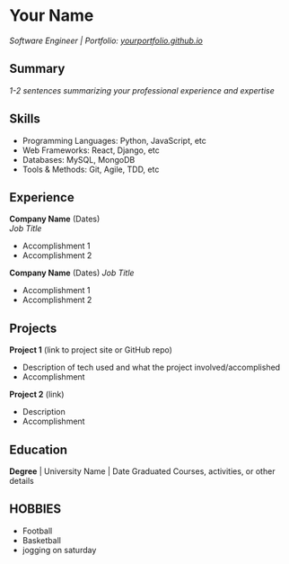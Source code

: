 # Your Name
_Software Engineer | Portfolio: [yourportfolio.github.io](https://yourportfolio.github.io)_

## Summary
_1-2 sentences summarizing your professional experience and expertise_

## Skills
- Programming Languages: Python, JavaScript, etc 
- Web Frameworks: React, Django, etc
- Databases: MySQL, MongoDB
- Tools & Methods: Git, Agile, TDD, etc

## Experience
**Company Name** (Dates)   
_Job Title_
- Accomplishment 1
- Accomplishment 2  

**Company Name** (Dates)
_Job Title_
- Accomplishment 1
- Accomplishment 2

## Projects
**Project 1** (link to project site or GitHub repo) 
- Description of tech used and what the project involved/accomplished
- Accomplishment 

**Project 2** (link)
- Description 
- Accomplishment

## Education
**Degree** | University Name | Date Graduated
Courses, activities, or other details
## HOBBIES
- Football
- Basketball
- jogging on saturday

